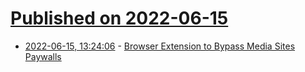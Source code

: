 # [Published on 2022-06-15](index.md)

* [2022-06-15, 13:24:06](https://news.ycombinator.com/item?id=31752516) - [Browser Extension to Bypass Media Sites Paywalls](https://github.com/iamadamdev/bypass-paywalls-chrome/blob/master/README.md)
